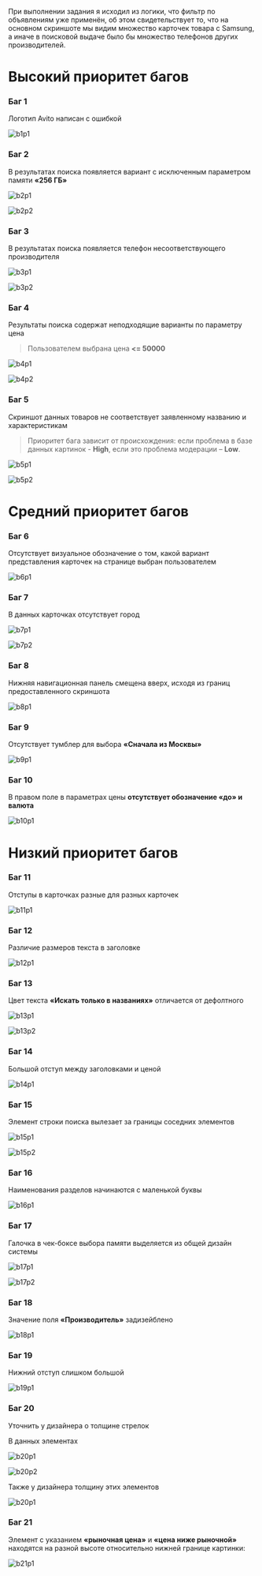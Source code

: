 ﻿При выполнении задания я исходил из логики, что фильтр по объявлениям уже применён, об этом свидетельствует то, что на основном скриншоте мы    видим множество карточек товара с Samsung, а иначе в поисковой выдаче было бы множество телефонов других производителей.


# Высокий приоритет багов

### Баг 1
Логотип Avito  написан с ошибкой

![b1p1](https://i.imgur.com/GQiZjf3.png)

### Баг 2
В результатах поиска появляется вариант с исключенным параметром памяти **«256 ГБ»**

![b2p1](https://i.imgur.com/23RKycT.png)

![b2p2](https://i.imgur.com/jIOkCun.png)

  

### Баг 3
В результатах поиска появляется телефон несоответствующего производителя

![b3p1](https://i.imgur.com/YovNLF2.png)

![b3p2](https://i.imgur.com/g5zgPZw.png)

### Баг 4
Результаты поиска содержат неподходящие варианты по параметру цена 

> Пользователем выбрана цена **<= 50000**

![b4p1](https://i.imgur.com/Rk4xvSl.png)

![b4p2](https://i.imgur.com/XzaZnr0.png)

### Баг 5

Скриншот данных товаров не соответствует заявленному названию и характеристикам

> Приоритет бага зависит от происхождения: если проблема в базе данных
> картинок -  **High**, если это проблема модерации –  **Low**.

![b5p1](https://i.imgur.com/0VuYgCr.png)

![b5p2](https://i.imgur.com/YJBVMGH.png)

  

# Средний приоритет багов

### Баг 6
Отсутствует визуальное обозначение о том, какой вариант представления карточек на странице выбран пользователем

![b6p1](https://i.imgur.com/vOXKQOR.png)

### Баг 7
В данных карточках отсутствует город
  
![b7p1](https://i.imgur.com/MLWM6a6.png)

![b7p2](https://i.imgur.com/JndPhVm.png)

### Баг 8
Нижняя навигационная панель смещена вверх, исходя из границ предоставленного скриншота

![b8p1](https://i.imgur.com/YUFfZSd.png)

### Баг 9
Отсутствует тумблер для выбора **«Сначала из Москвы»**

![b9p1](https://i.imgur.com/F6ywu3r.png)


### Баг 10
В правом поле в параметрах цены **отсутствует обозначение «до» и валюта**

![b10p1](https://i.imgur.com/ultpt0Y.png)

# Низкий приоритет багов

### Баг 11
Отступы в карточках разные для разных карточек

![b11p1](https://i.imgur.com/2YWqKWn.png)

### Баг 12
Различие размеров текста в заголовке

![b12p1](https://i.imgur.com/qSRz9tJ.png)

### Баг 13
Цвет текста **«Искать только в названиях»** отличается от дефолтного

![b13p1](https://i.imgur.com/kJFBVVt.png)

![b13p2](https://i.imgur.com/6pDoFUG.png)

### Баг 14
Большой отступ между заголовками и ценой

![b14p1](https://i.imgur.com/TX5GDhP.png)

### Баг 15
Элемент строки поиска вылезает за границы соседних элементов

![b15p1](https://i.imgur.com/IeUrci8.png)

![b15p2](https://i.imgur.com/UbDCvLK.png)

### Баг 16
Наименования разделов начинаются с маленькой буквы

![b16p1](https://i.imgur.com/Sn76y2T.png)

### Баг 17
Галочка в чек-боксе выбора памяти выделяется из общей дизайн системы

![b17p1](https://i.imgur.com/MS2yQG4.png)

![b17p2](https://i.imgur.com/hjwvdqH.png)

### Баг 18
Значение поля **«Производитель»** задизейблено

![b18p1](https://i.imgur.com/g5zgPZw.png)

### Баг  19
Нижний отступ слишком большой

![b19p1](https://i.imgur.com/Ct5NeZA.png)

### Баг 20
Уточнить у дизайнера о толщине стрелок

В данных элементах

![b20p1](https://i.imgur.com/79HV8PA.png)

![b20p2](https://i.imgur.com/08SMmeh.png)

Также у дизайнера толщину этих элементов

![b20p1](https://i.imgur.com/vOXKQOR.png)

### Баг 21
Элемент с указанием **«рыночная цена»** и **«цена ниже рыночной»** находятся на разной высоте относительно нижней границе картинки:

![b21p1](https://i.imgur.com/Fl6nfPq.png)
